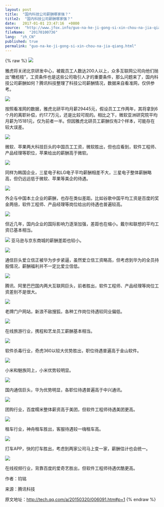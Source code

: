 ```yaml
---
layout: post
title:  "国内科技公司薪酬哪家强？"
title2:  "国内科技公司薪酬哪家强？"
date:   2017-01-01 23:47:16  +0800
source:  "http://www.jfox.info/guo-na-ke-ji-gong-si-xin-chou-na-jia-qiang.html"
fileName:  "20170100736"
lang:  "zh_CN"
published: true
permalink: "guo-na-ke-ji-gong-si-xin-chou-na-jia-qiang.html"
---
```

{% raw %}
![](/wp-content/uploads/2015/03/4c1e11e6e738fbf48de3f9a2da47847a.jpg)

雅虎将关闭北京研发中心，被裁员工人数达200人以上，众多互联网公司向他们抛出“橄榄枝”，工资条件也是这些公司吸引人才的重要条件，那么问题来了，国内科技公司薪酬如何？腾讯科技整理了科技公司薪酬情况，数据来自看准网，仅供参考。

![](/wp-content/uploads/2015/03/9a473645fc4b57aef644e3e599fca2b6.png)

按照看准网的数据，雅虎北研平均月薪29445元，假设员工工作两年，其将拿到6个月的离职补偿，约17.7万元，还是比较可观的。相比之下，微软亚洲研究院平均月薪为15181元，仅为前者一半。但因雅虎北研员工薪酬仅有2个样本，可能存在较大误差。

![](/wp-content/uploads/2015/03/dc52f1348380710181b14a9ceddfc23d.png)

微软、苹果两大科技巨头的中国员工工资，微软胜出，但也应看到，软件工程师、产品经理等职位，苹果给出的薪酬高于微软。

![](/wp-content/uploads/2015/03/802a225ff1ab0badb7e29525271683e4.png)

同样为韩国企业，三星电子和LG电子平均薪酬相差不大，三星电子整体薪酬略高，但仍远远低于微软、苹果等美企的待遇。

![](/wp-content/uploads/2015/03/3e99ff03b405f96914a2ef657da63063.png)

外企与中国本土企业的薪酬，也存在类似差距。比如谷歌中国平均工资是百度的奖金两倍，软件工程师、产品经理等岗位给出的待遇也普遍较高。

![](/wp-content/uploads/2015/03/0367d368a65978d2f4c2847b32c835e1.png)

但近几年，国内企业的国际影响力逐渐加强，差距也在缩小。戴尔和联想的平均工资已基本相当。

![](/wp-content/uploads/2015/03/03d4e55827d5c147699d888fcfddca3d.png)
亚马逊与京东商城的薪酬差距也较小。

![](/wp-content/uploads/2015/03/42df13c397c8a170bd78e0cc5deb052b.png)

通信巨头爱立信正被华为步步紧逼，虽然爱立信工资略高，但考虑到华为的全员持股情况，薪酬福利并不一定比爱立信低。

![](/wp-content/uploads/2015/03/21d4f703336690d22b464f1bf1fa5865.png)

腾讯、阿里巴巴国内两大互联网巨头，前者胜出，软件工程师、产品经理等岗位工资差别不是很大。

![](/wp-content/uploads/2015/03/63f6cc4b8ab6699bf9f1f9c012ff2924.png)

老牌门户网站，新浪不敌搜狐，各种工作岗位待遇较同业偏低。

![](/wp-content/uploads/2015/03/a15ed265a524839c132756a648014f05.png)

在线旅游行业，携程和艺龙员工薪酬基本相当。

![](/wp-content/uploads/2015/03/c170249b6e8f76e2db3bbafebb002fe2.png)

软件杀毒行业，奇虎360以较大优势胜出，职位待遇普遍高于金山软件。

![](/wp-content/uploads/2015/03/50bb7295b7b0866d77b0994e57c77053.png)

小米和魅族同上，小米优势较明显。

![](/wp-content/uploads/2015/03/6d6297a28395a92773072e69deffda04.png)

国内通信巨头，华为优势明显，各职位待遇普遍高于中兴通讯。

![](/wp-content/uploads/2015/03/d23dc61261e424ed890d12a1e0adc59c.png)

团购行业，百度糯米整体薪资高于美团，但软件工程师待遇美团更高。

![](/wp-content/uploads/2015/03/6b6b87380c2830acbec92e6841ff4f4b.png)

租车行业，神舟租车胜出，客服待遇较一嗨租车高。

![](/wp-content/uploads/2015/03/06fe2df54c2ec798334c818d3d5aa943.png)

打车APP，快的打车胜出，考虑到两家公司马上变一家，薪酬估计也会统一。

![](/wp-content/uploads/2015/03/263fe6d4cb4d526d0ac2daff7da067fa.png)

在线视频行业，背靠百度的爱奇艺胜出，但软件工程师待遇优酷更高。

作者：钧铭

来源：腾讯科技

原文地址：http://tech.qq.com/a/20150320/006091.htm#p=1
{% endraw %}
